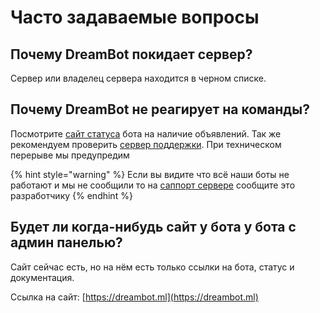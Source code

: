 # Часто задаваемые вопросы

## **Почему DreamBot покидает сервер?**

Сервер или владелец сервера находится в черном списке.

## **Почему DreamBot не реагирует на команды?**  <a id="pochemu-rinona-ne-reagiruet-na-komandy"></a>

Посмотрите [сайт статуса](https://status.dreambot.ml/) бота на наличие объявлений. Так же рекомендуем проверить [сервер поддержки](https://discord.gg/tp8Mytu). При техническом перерыве мы предупредим

{% hint style="warning" %}
Если вы видите что всё наши боты не работают и мы не сообщили то на [саппорт сервере](https://discord.gg/tp8Mytu) сообщите это разработчику
{% endhint %}

## Будет ли когда-нибудь сайт у бота у бота с админ панелью?

Сайт сейчас есть, но на нём есть только ссылки на бота, статус и документация. 

Ссылка на сайт: [https://dreambot.ml](https://dreambot.ml)

#### 




